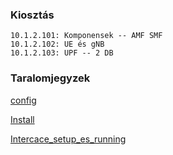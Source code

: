 ### Kiosztás
```
10.1.2.101: Komponensek -- AMF SMF
10.1.2.102: UE és gNB
10.1.2.103: UPF -- 2 DB
```

### Taralomjegyzek
[config](config.md)

[Install](Install.md)

[Intercace_setup_es_running](Interfeszek.md)

